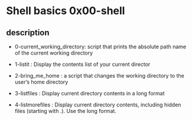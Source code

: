 # Shell basics 0x00-shell

## description

* 0-current_working_directory: script that prints the absolute path name of the current working directory

* 1-listit : Display the contents list of your current director

* 2-bring_me_home : a script that changes the working directory to the user’s home directory

* 3-listfiles :  Display current directory contents in a long format

* 4-listmorefiles : Display current directory contents, including hidden files (starting with .). Use the long format.
